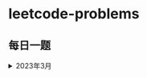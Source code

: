# leetcode-problems

## 每日一题
<details>
<summary>2023年3月</summary>

|日期|题目|代码|
|:-:|:-:|:-:|
|24|[1032. 字符流](https://leetcode.cn/problems/stream-of-characters/)|[链接](https://github.com/shawnchampion/leetcode-problems/blob/master/src/code/y2023/m03/D24P1032.java)|

</details>

